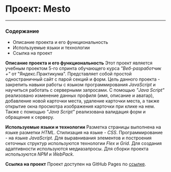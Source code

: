 # Проект: Mesto
-------------------------------

### Содержание
* Описание проекта и его функциональность
* Используемые языки и технологии
* Ссылка на проект


**Описание проекта и его функциональность**
Этот проект является учебным проектом 5-го спринта обучающего курса _"Веб-разработчик +"_ от "Яндекс.Практикума".
Представляет собой простой одностраничный сайт с парой секций и форм.
Цель данного проекта - закрепить навыки работы с языком программирования _JavaScript_ и научиться работать с серверными запросами.
С помощью _"Java Script"_ реализовано изменение данных профиля (имя, описание и аватар), добавление новой карточки места, удаление карточки места, а также открытие окна просмотра изображения карточки при клике на нем.
Также с помощью _"Java Script"_ реализована валидация форм и обращение к серверу.

**Используемые языки и технологии**
Разметка страницы выполнена на языке разметки _HTML_. Стилизация на языке - _CSS_. Программирование - на языке _JavaScript_.
Для выравнивания элементов и построения сеточных структур используются технологии _Flex_ и _Grid_.
Для создания адаптивности используются медиазапросы.
Для сборки проекта используются _NPM_ и _WebPack_.

**Ссылка на проект**
Проект доступен на GitHub Pages по [ссылке](https://alexeykondratjev.github.io/mesto-project/).
